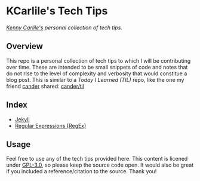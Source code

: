 # KCarlile's Tech Tips

_[Kenny Carlile's](https://github.com/KCarlile) personal collection of tech tips._

## Overview

This repo is a personal collection of tech tips to which I will be contributing over time. These are intended to be small snippets of code and notes that do not rise to the level of complexity and verbosity that would constitue a blog post. This is similar to a _Today I Learned (TIL)_ repo, like the one my friend [cander](https://github.com/cander) shared: [cander/til](https://github.com/cander/til)

## Index

- [Jekyll](jekyll.md)
- [Regular Expressions (RegEx)](regex.md)

## Usage

Feel free to use any of the tech tips provided here. This content is licened under [GPL-3.0](LICENSE), so please keep the source code open. It would also be great if you included a reference/citation to the source. Thank you!
